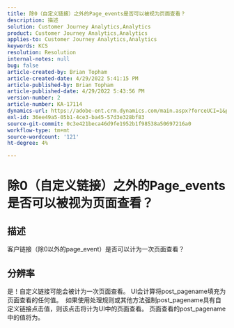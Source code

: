 ```yaml
---
title: 除0（自定义链接）之外的Page_events是否可以被视为页面查看？
description: 描述
solution: Customer Journey Analytics,Analytics
product: Customer Journey Analytics,Analytics
applies-to: Customer Journey Analytics,Analytics
keywords: KCS
resolution: Resolution
internal-notes: null
bug: false
article-created-by: Brian Topham
article-created-date: 4/29/2022 5:41:15 PM
article-published-by: Brian Topham
article-published-date: 4/29/2022 5:43:56 PM
version-number: 2
article-number: KA-17114
dynamics-url: https://adobe-ent.crm.dynamics.com/main.aspx?forceUCI=1&pagetype=entityrecord&etn=knowledgearticle&id=aba6b38d-e3c7-ec11-a7b6-0022480a10ee
exl-id: 36ee49a5-05b1-4ce3-ba45-57d3e328bf83
source-git-commit: 0c3e421beca46d9fe1952b1f98538a50697216a0
workflow-type: tm+mt
source-wordcount: '121'
ht-degree: 4%

---
```


# 除0（自定义链接）之外的Page_events是否可以被视为页面查看？

## 描述


客户链接（除0以外的page_event）是否可以计为一次页面查看？


## 分辨率


是！自定义链接可能会被计为一次页面查看。 UI会计算将post_pagename填充为页面查看的任何值。  如果使用处理规则或其他方法强制post_pagename具有自定义链接点击值，则该点击将计为UI中的页面查看。 页面查看的post_pagename中的值将为。
